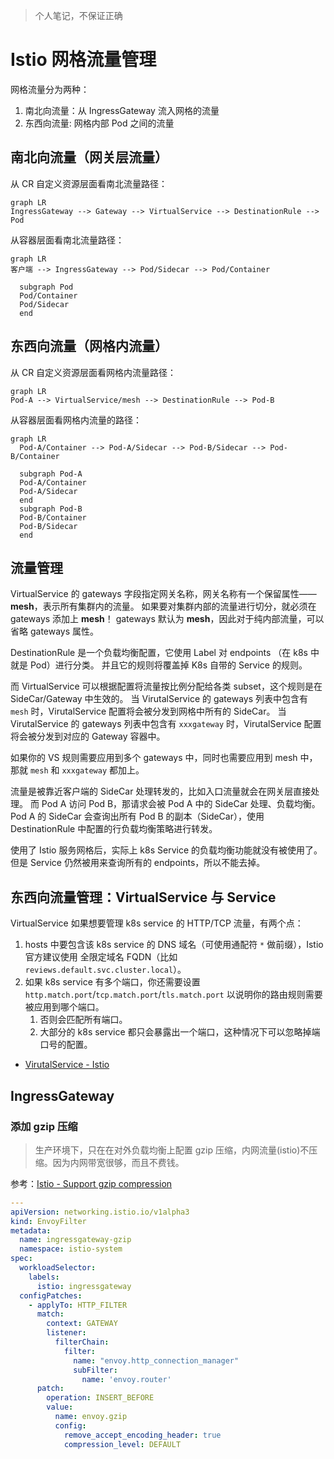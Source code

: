 >个人笔记，不保证正确

# Istio 网格流量管理

网格流量分为两种：

1. 南北向流量：从 IngressGateway 流入网格的流量
2. 东西向流量: 网格内部 Pod 之间的流量

## 南北向流量（网关层流量）

从 CR 自定义资源层面看南北流量路径：

```mermaid
graph LR
IngressGateway --> Gateway --> VirtualService --> DestinationRule --> Pod
```

从容器层面看南北流量路径：

```mermaid
graph LR
客户端 --> IngressGateway --> Pod/Sidecar --> Pod/Container
  
  subgraph Pod
  Pod/Container
  Pod/Sidecar
  end
```

## 东西向流量（网格内流量）

从 CR 自定义资源层面看网格内流量路径：

```mermaid
graph LR
Pod-A --> VirtualService/mesh --> DestinationRule --> Pod-B
```

从容器层面看网格内流量的路径：

```mermaid
graph LR
  Pod-A/Container --> Pod-A/Sidecar --> Pod-B/Sidecar --> Pod-B/Container

  subgraph Pod-A
  Pod-A/Container
  Pod-A/Sidecar
  end
  subgraph Pod-B
  Pod-B/Container
  Pod-B/Sidecar
  end
```

## 流量管理

VirtualService 的 gateways 字段指定网关名称，网关名称有一个保留属性——**mesh**，表示所有集群内的流量。
如果要对集群内部的流量进行切分，就必须在 gateways 添加上 **mesh**！
gateways 默认为 **mesh**，因此对于纯内部流量，可以省略 gateways 属性。


DestinationRule 是一个负载均衡配置，它使用 Label 对 endpoints （在 k8s 中就是 Pod）进行分类。
并且它的规则将覆盖掉 K8s 自带的 Service 的规则。

而 VirtualService 可以根据配置将流量按比例分配给各类 subset，这个规则是在 SideCar/Gateway 中生效的。
当 VirutalService 的 gateways 列表中包含有 `mesh` 时，VirutalService 配置将会被分发到网格中所有的 SideCar。
当 VirutalService 的 gateways 列表中包含有 `xxxgateway` 时，VirutalService 配置将会被分发到对应的 Gateway 容器中。

如果你的 VS 规则需要应用到多个 gateways 中，同时也需要应用到 mesh 中，那就 `mesh` 和 `xxxgateway` 都加上。


流量是被靠近客户端的 SideCar 处理转发的，比如入口流量就会在网关层直接处理。
而 Pod A 访问 Pod B，那请求会被 Pod A 中的 SideCar 处理、负载均衡。
Pod A 的 SideCar 会查询出所有 Pod B 的副本（SideCar），使用 DestinationRule 中配置的行负载均衡策略进行转发。

使用了 Istio 服务网格后，实际上 k8s Service 的负载均衡功能就没有被使用了。但是 Service 仍然被用来查询所有的 endpoints，所以不能去掉。


## 东西向流量管理：VirtualService 与 Service

VirtualService 如果想要管理 k8s service 的 HTTP/TCP 流量，有两个点：

1. hosts 中要包含该 k8s service 的 DNS 域名（可使用通配符 `*` 做前缀），Istio 官方建议使用 全限定域名 FQDN（比如 `reviews.default.svc.cluster.local`）。
2. 如果 k8s service 有多个端口，你还需要设置 `http.match.port`/`tcp.match.port`/`tls.match.port` 以说明你的路由规则需要被应用到哪个端口。
   1. 否则会匹配所有端口。
   2. 大部分的 k8s service 都只会暴露出一个端口，这种情况下可以忽略掉端口号的配置。

- [VirutalService - Istio](https://istio.io/zh/docs/reference/config/networking/virtual-service/#VirtualService)


## IngressGateway

### 添加 gzip 压缩

>生产环境下，只在在对外负载均衡上配置 gzip 压缩，内网流量(istio)不压缩。因为内网带宽很够，而且不费钱。

参考：[Istio - Support gzip compression](https://github.com/istio/istio/issues/18443#issuecomment-562628682)

```yaml
---
apiVersion: networking.istio.io/v1alpha3
kind: EnvoyFilter
metadata:
  name: ingressgateway-gzip
  namespace: istio-system
spec:
  workloadSelector:
    labels:
      istio: ingressgateway
  configPatches:
    - applyTo: HTTP_FILTER
      match:
        context: GATEWAY
        listener:
          filterChain:
            filter:
              name: "envoy.http_connection_manager"
              subFilter:
                name: 'envoy.router'
      patch:
        operation: INSERT_BEFORE
        value:
          name: envoy.gzip
          config:
            remove_accept_encoding_header: true
            compression_level: DEFAULT
```
